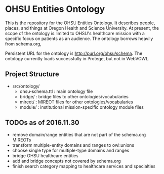 # OHSU Entities Ontology

This is the repository for the OHSU Entities Ontology.  It describes people, places, and things at Oregon Health and Science University.  At present, the scope of the ontology is limited to OHSU's healthcare mission with a specific focus on patients as an audience.  The ontology borrows heavily from schema.org, 

Persistent URL for the ontology is http://purl.org/ohsu/schema.  The ontology currently loads successfully in Protege, but not in WebVOWL.


## Project Structure

* src/ontology/
  * ohsu-schema.ttl : main ontology file
  * bridge/ : bridge files to other ontologies/vocabularies
  * mireot/ : MIREOT files for other ontologies/vocabularies
  * module/ : institutional mission-specific ontology module files

## TODOs as of 2016.11.30

* remove domain/range entities that are not part of the schema.org MIREOTs
* transform multiple-entity domains and ranges to owl:unions
* choose single type for multiple-type domains and ranges
* bridge OHSU healthcare entities
* add and bridge concepts not covered by schema.org
* finish search category mapping to healthcare services and specialties